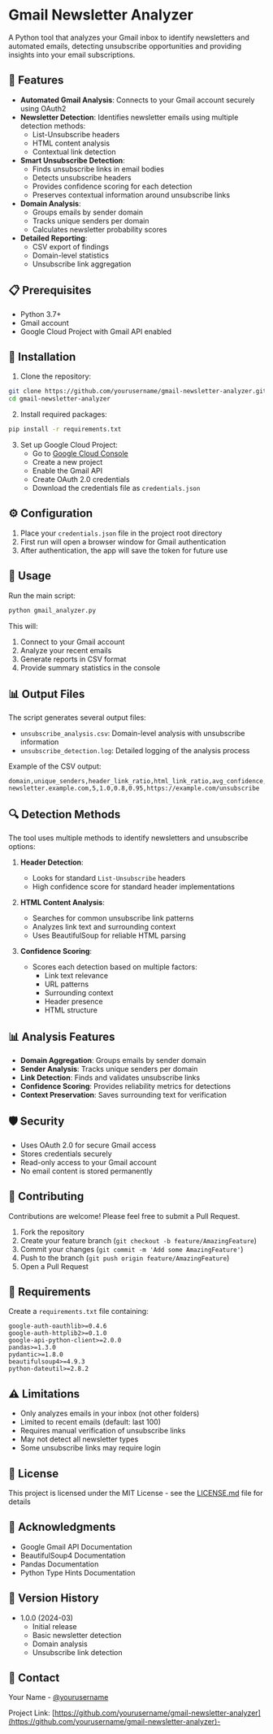 # Gmail Newsletter Analyzer

A Python tool that analyzes your Gmail inbox to identify newsletters and automated emails, detecting unsubscribe opportunities and providing insights into your email subscriptions.

## 🌟 Features

- **Automated Gmail Analysis**: Connects to your Gmail account securely using OAuth2
- **Newsletter Detection**: Identifies newsletter emails using multiple detection methods:
  - List-Unsubscribe headers
  - HTML content analysis
  - Contextual link detection
- **Smart Unsubscribe Detection**:
  - Finds unsubscribe links in email bodies
  - Detects unsubscribe headers
  - Provides confidence scoring for each detection
  - Preserves contextual information around unsubscribe links
- **Domain Analysis**:
  - Groups emails by sender domain
  - Tracks unique senders per domain
  - Calculates newsletter probability scores
- **Detailed Reporting**:
  - CSV export of findings
  - Domain-level statistics
  - Unsubscribe link aggregation

## 📋 Prerequisites

- Python 3.7+
- Gmail account
- Google Cloud Project with Gmail API enabled

## 🔧 Installation

1. Clone the repository:
```bash
git clone https://github.com/yourusername/gmail-newsletter-analyzer.git
cd gmail-newsletter-analyzer
```

2. Install required packages:
```bash
pip install -r requirements.txt
```

3. Set up Google Cloud Project:
   - Go to [Google Cloud Console](https://console.cloud.google.com)
   - Create a new project
   - Enable the Gmail API
   - Create OAuth 2.0 credentials
   - Download the credentials file as `credentials.json`

## ⚙️ Configuration

1. Place your `credentials.json` file in the project root directory
2. First run will open a browser window for Gmail authentication
3. After authentication, the app will save the token for future use

## 🚀 Usage

Run the main script:
```bash
python gmail_analyzer.py
```

This will:
1. Connect to your Gmail account
2. Analyze your recent emails
3. Generate reports in CSV format
4. Provide summary statistics in the console

## 📊 Output Files

The script generates several output files:

- `unsubscribe_analysis.csv`: Domain-level analysis with unsubscribe information
- `unsubscribe_detection.log`: Detailed logging of the analysis process

Example of the CSV output:
```csv
domain,unique_senders,header_link_ratio,html_link_ratio,avg_confidence,unsubscribe_url
newsletter.example.com,5,1.0,0.8,0.95,https://example.com/unsubscribe
```

## 🔍 Detection Methods

The tool uses multiple methods to identify newsletters and unsubscribe options:

1. **Header Detection**:
   - Looks for standard `List-Unsubscribe` headers
   - High confidence score for standard header implementations

2. **HTML Content Analysis**:
   - Searches for common unsubscribe link patterns
   - Analyzes link text and surrounding context
   - Uses BeautifulSoup for reliable HTML parsing

3. **Confidence Scoring**:
   - Scores each detection based on multiple factors:
     - Link text relevance
     - URL patterns
     - Surrounding context
     - Header presence
     - HTML structure

## 📊 Analysis Features

- **Domain Aggregation**: Groups emails by sender domain
- **Sender Analysis**: Tracks unique senders per domain
- **Link Detection**: Finds and validates unsubscribe links
- **Confidence Scoring**: Provides reliability metrics for detections
- **Context Preservation**: Saves surrounding text for verification

## 🛡️ Security

- Uses OAuth 2.0 for secure Gmail access
- Stores credentials securely
- Read-only access to your Gmail account
- No email content is stored permanently

## 🤝 Contributing

Contributions are welcome! Please feel free to submit a Pull Request.

1. Fork the repository
2. Create your feature branch (`git checkout -b feature/AmazingFeature`)
3. Commit your changes (`git commit -m 'Add some AmazingFeature'`)
4. Push to the branch (`git push origin feature/AmazingFeature`)
5. Open a Pull Request

## 📝 Requirements

Create a `requirements.txt` file containing:
```
google-auth-oauthlib>=0.4.6
google-auth-httplib2>=0.1.0
google-api-python-client>=2.0.0
pandas>=1.3.0
pydantic>=1.8.0
beautifulsoup4>=4.9.3
python-dateutil>=2.8.2
```

## ⚠️ Limitations

- Only analyzes emails in your inbox (not other folders)
- Limited to recent emails (default: last 100)
- Requires manual verification of unsubscribe links
- May not detect all newsletter types
- Some unsubscribe links may require login

## 📄 License

This project is licensed under the MIT License - see the [LICENSE.md](LICENSE.md) file for details

## 🙏 Acknowledgments

- Google Gmail API Documentation
- BeautifulSoup4 Documentation
- Pandas Documentation
- Python Type Hints Documentation

## 🔄 Version History

- 1.0.0 (2024-03)
  - Initial release
  - Basic newsletter detection
  - Domain analysis
  - Unsubscribe link detection

## 📧 Contact

Your Name - [@yourusername](https://twitter.com/yourusername)

Project Link: [https://github.com/yourusername/gmail-newsletter-analyzer](https://github.com/yourusername/gmail-newsletter-analyzer)-
